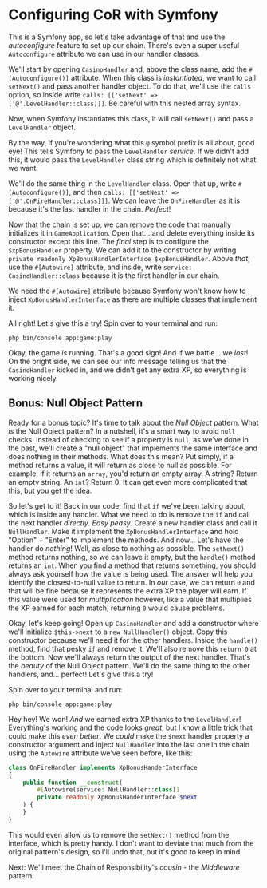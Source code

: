 # Configuring CoR with Symfony

This is a Symfony app, so let's take advantage of that and use the *autoconfigure* feature
to set up our chain. There's even a super useful `Autoconfigure` attribute
we can use in our handler classes.

We'll start by opening `CasinoHandler` and, above the class name, add
the `#[Autoconfigure()]` attribute. When this class is *instantiated*, we want
to call `setNext()` and pass another handler object. To do that, we'll use
the `calls` option, so inside
write `calls: [['setNext' => ['@'.LevelHandler::class]]]`. Be careful with this nested array syntax.

Now, when Symfony instantiates this class, it will call `setNext()` and pass a `LevelHandler` object.

By the way, if you're wondering what this `@` symbol prefix is all about, good eye!
This tells Symfony to pass the `LevelHandler` _service_. If we didn't add this,
it would pass the `LevelHandler` class string which is definitely not what we want.

We'll do the same thing in the `LevelHandler` class. Open that up,
write `#[Autoconfigure()]`, and
then `calls: [['setNext' => ['@'.OnFireHandler::class]]]`. We can leave
the `OnFireHandler` as it is because it's the last handler in the chain.
*Perfect*!

Now that the chain is set up, we can remove the code that manually
initializes it in `GameApplication`. Open that... and delete everything inside its
constructor except this line. The *final* step is to configure
the `$xpBonusHandler` property. We can add it to the constructor by
writing `private readonly XpBonusHandlerInterface $xpBonusHandler`. Above
*that*, use the `#[Autowire]` attribute, and inside,
write `service: CasinoHandler::class` because it is the first handler
in our chain.

We need the `#[Autowire]` attribute because Symfony won't know how to inject
`XpBonusHandlerInterface` as there are multiple classes that implement
it.

All right! Let's give this a try! Spin over to your terminal and run:

```terminal
php bin/console app:game:play
```

Okay, the game *is* running. That's a good sign! And if we battle... we *lost*!
On the bright side, we can see our info message telling us that
the `CasinoHandler` kicked in, and we didn't get any extra XP, so everything
is working nicely.

## Bonus: Null Object Pattern

Ready for a bonus topic? It's time to talk about the *Null Object* pattern.
What *is* the Null Object pattern? In a nutshell, it's a smart way to avoid `null`
checks. Instead of checking to see if a property is `null`, as we've done in the
past, we'll create a "null object" that implements the same interface and does
nothing in their methods. What does this mean? Put simply, if a method returns a
value, it will return as close to null as possible. For example, if it returns
an `array`, you'd return an empty array. A string? Return an empty string. An `int`? Return 0.
It can get even more complicated that this, but you get the idea.

So let's get to it! Back in our code, find that `if` we've been talking about,
which is inside any handler. What we need to do is remove the `if` and call the
next handler *directly*. *Easy peasy*. Create a new handler class and call
it `NullHandler`. Make it implement the `XpBonusHandlerInterface` and hold 
"Option" + "Enter" to implement the methods. And now... Let's have the handler
do *nothing*! Well, as close to nothing as possible.
The `setNext()` method returns nothing, so we can leave it empty, but
the `handle()` method returns an `int`. When you find a method that returns
something, you should always ask yourself how the value is being used. The
answer will help you identify the closest-to-null value to return. In *our*
case, we can return `0` and that will be fine because it represents the extra XP
the player will earn. If this value were used for *multiplication* however, like
a value that multiplies the XP earned for each match, returning `0` would cause
problems.

Okay, let's keep going! Open up `CasinoHandler` and add a constructor where
we'll initialize `$this->next` to a `new NullHandler()` object. Copy this
constructor because we'll need it for the other handlers. Inside the `handle()`
method, find that pesky `if` and remove it. We'll also remove this `return 0` at
the bottom. Now we'll always return the output of the next handler. That's the
*beauty* of the Null Object pattern. We'll do the same thing to the other
handlers, and... perfect! Let's give this a try!

Spin over to your terminal and run:

```terminal
php bin/console app:game:play
```

Hey hey! We won! *And* we earned extra XP thanks to the `LevelHandler`!
Everything's working and the code looks *great*, but I know a little trick that
could make this *even better*. We *could* make the `$next` handler property a
constructor argument and inject `NullHandler` into the last one in the chain
using the `Autowire` attribute we've seen before, like this:

```php
class OnFireHandler implements XpBonusHanderInterface
{
    public function __construct(
        #[Autowire(service: NullHandler::class)]
        private readonly XpBonusHanderInterface $next
    ) {
    }
}
```

This would even allow us to remove the `setNext()` method from the interface,
which is pretty handy. I don't want to deviate that much from the original
pattern's design, so I'll undo that, but it's good to keep in mind.

Next: We'll meet the Chain of Responsibility's *cousin* - the *Middleware* pattern.
